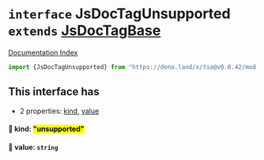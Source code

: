 # `interface` JsDocTagUnsupported `extends` [JsDocTagBase](../interface.JsDocTagBase/README.md)

[Documentation Index](../README.md)

```ts
import {JsDocTagUnsupported} from "https://deno.land/x/tsa@v0.0.42/mod.ts"
```

## This interface has

- 2 properties:
[kind](#-kind-unsupported),
[value](#-value-string)


#### 📄 kind: <mark>"unsupported"</mark>



#### 📄 value: `string`



